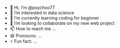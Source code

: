 - 👋 Hi, I’m @psychoo77
- 👀 I’m interested in data science
- 🌱 I’m currently learning coding for beginner
- 💞️ I’m looking to collaborate on my new web project
- 📫 How to reach me ...
- 😄 Pronouns: ...
- ⚡ Fun fact: ...

<!---
psychoo77/psychoo77 is a ✨ special ✨ repository because its `README.md` (this file) appears on your GitHub profile.
You can click the Preview link to take a look at your changes.
--->
